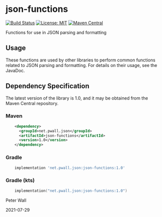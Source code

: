 # json-functions

[![Build Status](https://travis-ci.com/pwall567/json-functions.svg?branch=main)](https://travis-ci.com/pwall567/json-functions)
[![License: MIT](https://img.shields.io/badge/License-MIT-yellow.svg)](https://opensource.org/licenses/MIT)
[![Maven Central](https://img.shields.io/maven-central/v/net.pwall.json/json-functions?label=Maven%20Central)](https://search.maven.org/search?q=g:%22net.pwall.json%22%20AND%20a:%22json-functions%22)

Functions for use in JSON parsing and formatting

## Usage

These functions are used by other libraries to perform common functions related to JSON parsing and formatting.
For details on their usage, see the JavaDoc.

## Dependency Specification

The latest version of the library is 1.0, and it may be obtained from the Maven Central repository.

### Maven
```xml
    <dependency>
      <groupId>net.pwall.json</groupId>
      <artifactId>json-functions</artifactId>
      <version>1.0</version>
    </dependency>
```
### Gradle
```groovy
    implementation 'net.pwall.json:json-functions:1.0'
```
### Gradle (kts)
```kotlin
    implementation("net.pwall.json:json-functions:1.0")
```

Peter Wall

2021-07-29
